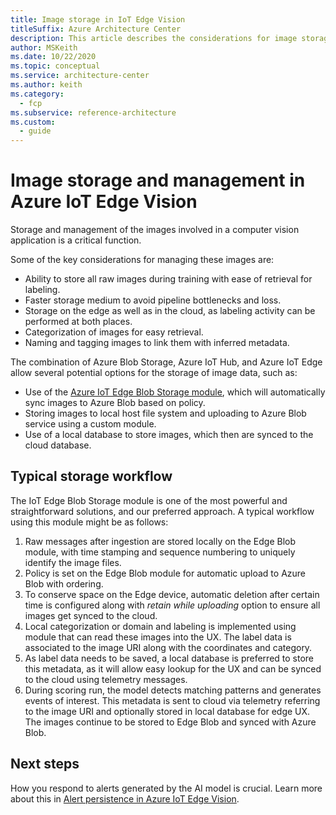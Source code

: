 ```yaml
---
title: Image storage in IoT Edge Vision
titleSuffix: Azure Architecture Center
description: This article describes the considerations for image storage in an Azure IoT Edge Vision solution.
author: MSKeith
ms.date: 10/22/2020
ms.topic: conceptual
ms.service: architecture-center
ms.author: keith
ms.category:
  - fcp
ms.subservice: reference-architecture
ms.custom:
  - guide
---
```


# Image storage and management in Azure IoT Edge Vision

Storage and management of the images involved in a computer vision application is a critical function. 

Some of the key considerations for managing these images are:

* Ability to store all raw images during training with ease of retrieval for labeling.
* Faster storage medium to avoid pipeline bottlenecks and loss.
* Storage on the edge as well as in the cloud, as labeling activity can be performed at both places.
* Categorization of images for easy retrieval.
* Naming and tagging images to link them with inferred metadata.

The combination of Azure Blob Storage, Azure IoT Hub, and Azure IoT Edge allow several potential options for the storage of image data, such as:

* Use of the [Azure IoT Edge Blob Storage module](https://docs.microsoft.com/azure/iot-edge/how-to-store-data-blob), which will automatically sync images to Azure Blob based on policy.
* Storing images to local host file system and uploading to Azure Blob service using a custom module.
* Use of a local database to store images, which then are synced to the cloud database.

## Typical storage workflow

The IoT Edge Blob Storage module is one of the most powerful and straightforward solutions, and our preferred approach. A typical workflow using this module might be as follows:

1. Raw messages after ingestion are stored locally on the Edge Blob module, with time stamping and sequence numbering to uniquely identify the image files.
2. Policy is set on the Edge Blob module for automatic upload to Azure Blob with ordering.
3. To conserve space on the Edge device, automatic deletion after certain time is configured along with *retain while uploading* option to ensure all images get synced to the cloud.
4. Local categorization or domain and labeling is implemented using module that can read these images into the UX. The label data is associated to the image URI along with the coordinates and category.
5. As label data needs to be saved, a local database is preferred to store this metadata, as it will allow easy lookup for the UX and can be synced to the cloud using telemetry messages.
6. During scoring run, the model detects matching patterns and generates events of interest. This metadata is sent to cloud via telemetry referring to the image URI and optionally stored in local database for edge UX. The images continue to be stored to Edge Blob and synced with Azure Blob.

## Next steps

How you respond to alerts generated by the AI model is crucial. Learn more about this in [Alert persistence in Azure IoT Edge Vision](./alerts.md).